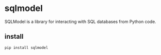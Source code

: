 # sqlmodel
SQLModel is a library for interacting with SQL databases from Python code.

## install
```python
pip install sqlmodel
```
